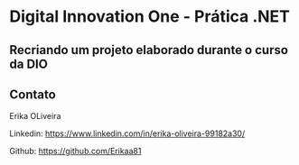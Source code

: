 # Digital Innovation One - Prática .NET

## Recriando um projeto elaborado durante o curso da DIO


## Contato

Erika OLiveira

Linkedin: https://www.linkedin.com/in/erika-oliveira-99182a30/

Github: https://github.com/Erikaa81
